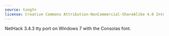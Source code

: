 ```yaml
---
source: tungtn
license: Creative Commons Attribution-NonCommercial-ShareAlike 4.0 International License
---
```

NetHack 3.4.3 tty port on Windows 7 with the Consolas font.
